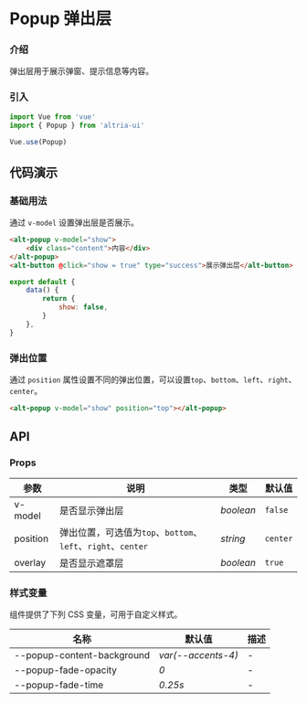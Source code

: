 # Popup 弹出层

### 介绍

弹出层用于展示弹窗、提示信息等内容。

### 引入

```js
import Vue from 'vue'
import { Popup } from 'altria-ui'

Vue.use(Popup)
```

## 代码演示

### 基础用法

通过 `v-model` 设置弹出层是否展示。

```html
<alt-popup v-model="show">
    <div class="content">内容</div>
</alt-popup>
<alt-button @click="show = true" type="success">展示弹出层</alt-button>
```

```js
export default {
    data() {
        return {
            show: false,
        }
    },
}
```

### 弹出位置

通过 `position` 属性设置不同的弹出位置，可以设置`top`、`bottom`、`left`、`right`、`center`。

```html
<alt-popup v-model="show" position="top"></alt-popup>
```

## API

### Props

| 参数     | 说明                                                         | 类型      | 默认值   |
| -------- | ------------------------------------------------------------ | --------- | -------- |
| v-model  | 是否显示弹出层                                               | _boolean_ | `false`  |
| position | 弹出位置，可选值为`top`、`bottom`、`left`、`right`、`center` | _string_  | `center` |
| overlay  | 是否显示遮罩层                                               | _boolean_ | `true`   |

### 样式变量

组件提供了下列 CSS 变量，可用于自定义样式。

| 名称                       | 默认值             | 描述 |
| -------------------------- | ------------------ | ---- |
| --popup-content-background | _var(--accents-4)_ | -    |
| --popup-fade-opacity       | _0_                | -    |
| --popup-fade-time          | _0.25s_            | -    |
